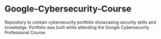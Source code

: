 # Google-Cybersecurity-Course
Repository to contain cybersecurity portfolio showcasing security skills and knowledge. Portfolio was built while attending the Google Cybersecurity Professional Course.

